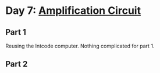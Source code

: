 # Day 7: [Amplification Circuit](https://adventofcode.com/2019/day/7)

## Part 1

Reusing the Intcode computer. Nothing complicated for part 1.

## Part 2

